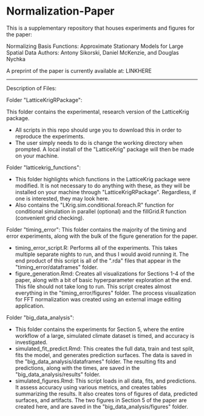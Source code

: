 # Normalization-Paper
This is a supplementary repository that houses experiments and figures for the paper: 

Normalizing Basis Functions: Approximate Stationary Models for Large Spatial Data
Authors: Antony Sikorski, Daniel McKenzie, and Douglas Nychka

A preprint of the paper is currently available at: LINKHERE

---

Description of Files: 

Folder "LatticeKrigRPackage": 

This folder contains the experimental, research version of the LatticeKrig package. 
- All scripts in this repo should urge you to download this in order to reproduce the experiments.
- The user simply needs to do is change the working directory when prompted. A local install of the "LatticeKrig" package will then be made on your machine.

Folder "latticekrig_functions":
- This folder highlights which functions in the LatticeKrig package were modified. It is not necessary to do anything with these, as they will be installed on your machine through "LatticeKrigRPackage". Regardless, if one is interested, they may look here. 
- Also contains the "LKrig.sim.conditional.foreach.R" function for conditional simulation in parallel (optional) and the fillGrid.R function (convenient grid checking).

Folder "timing_error": 
This folder contains the majority of the timing and error experiments, along with the bulk of the figure generation for the paper. 
- timing_error_script.R: Performs all of the experiments. This takes multiple separate nights to run, and thus I would avoid running it. The end product of this script is all of the ".rda" files that appear in the "timing_error/dataframes" folder.
- figure_generation.Rmd: Creates all visualizations for Sections 1-4 of the paper, along with a bit of basic hyperparameter exploration at the end. This file should not take long to run. This script creates almost everything in the "timing_error/figures" folder. The process visualization for FFT normalization was created using an external image editing application.

Folder "big_data_analysis":
- This folder contains the experiments for Section 5, where the entire workflow of a large, simulated climate dataset is timed, and accuracy is investigated.
- simulated_fit_predict.Rmd: This creates the full data, train and test split, fits the model, and generates prediction surfaces. The data is saved in the "big_data_analysis/dataframes" folder. The resulting fits and predictions, along with the times, are saved in the "big_data_analysis/results" folder.
- simulated_figures.Rmd: This script loads in all data, fits, and predictions. It assess accuracy using various metrics, and creates tables summarizing the results. It also creates tons of figures of data, predicted surfaces, and artifacts. The two figures in Section 5 of the paper are created here, and are saved in the "big_data_analysis/figures" folder. 


